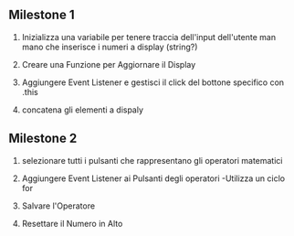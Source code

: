 ## Milestone 1

1. Inizializza una variabile per tenere traccia dell'input dell'utente man mano che inserisce i numeri a display (string?)

2. Creare una Funzione per Aggiornare il Display

3. Aggiungere Event Listener e gestisci il click del bottone specifico con .this

4. concatena gli elementi a dispaly

## Milestone 2

1. selezionare tutti i pulsanti che rappresentano gli operatori matematici

2. Aggiungere Event Listener ai Pulsanti degli operatori
    -Utilizza un ciclo for

3. Salvare l'Operatore

4. Resettare il Numero in Alto

